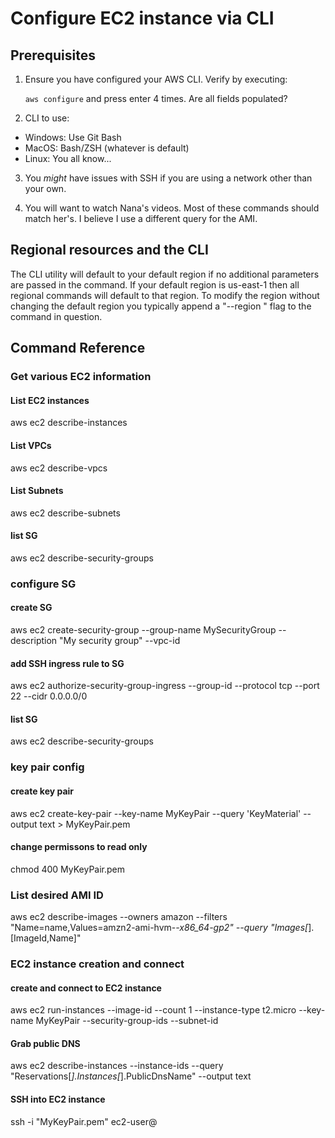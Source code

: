 # Configure EC2 instance via CLI 

## Prerequisites 
1) Ensure you have configured your AWS CLI. Verify by executing:

    `aws configure`
and press enter 4 times. Are all fields populated? 

2) CLI to use: 
- Windows: Use Git Bash
- MacOS: Bash/ZSH (whatever is default)
- Linux: You all know...

3) You *might* have issues with SSH if you are using a network other than your own. 

4) You will want to watch Nana's videos. Most of these commands should match her's. I believe I use a different query for the AMI. 

## Regional resources and the CLI
The CLI utility will default to your default region if no additional parameters are passed in the command. If your default region is us-east-1 then all regional commands will default to that region. To modify the region without changing the default region you typically append a "--region <desired region>" flag to the command in question. 

## Command Reference


### Get various EC2 information
#### List EC2 instances
aws ec2 describe-instances

#### List VPCs
aws ec2 describe-vpcs

#### List Subnets
aws ec2 describe-subnets

#### list SG 
aws ec2 describe-security-groups



### configure SG
#### create SG
aws ec2 create-security-group --group-name MySecurityGroup --description "My security group" --vpc-id <your-vpc-id>

#### add SSH ingress rule to SG
aws ec2 authorize-security-group-ingress --group-id <your-sg-id> --protocol tcp --port 22 --cidr 0.0.0.0/0

#### list SG 
aws ec2 describe-security-groups



### key pair config 
#### create key pair 
aws ec2 create-key-pair --key-name MyKeyPair --query 'KeyMaterial' --output text > MyKeyPair.pem

#### change permissons to read only  
chmod 400 MyKeyPair.pem


### List desired AMI ID
aws ec2 describe-images --owners amazon --filters "Name=name,Values=amzn2-ami-hvm-*-x86_64-gp2" --query "Images[*].[ImageId,Name]"


### EC2 instance creation and connect
#### create and connect to EC2 instance 
aws ec2 run-instances --image-id <ami-id> --count 1 --instance-type t2.micro --key-name MyKeyPair --security-group-ids <your-sg-id> --subnet-id <your-subnet-id>

#### Grab public DNS
aws ec2 describe-instances --instance-ids <your-instance-id> --query "Reservations[*].Instances[*].PublicDnsName" --output text

#### SSH into EC2 instance
ssh -i "MyKeyPair.pem" ec2-user@<your-ec2-public-dns>
